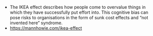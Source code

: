 - The IKEA effect describes how people come to overvalue things in which they have successfully put effort into. This cognitive bias can pose risks to organisations in the form of sunk cost effects and “not invented here” syndrome.
- https://mannhowie.com/ikea-effect